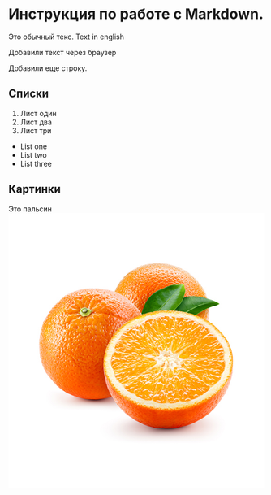 # Инструкция по работе с Markdown.

Это обычный текс. Text in english

Добавили текст через браузер

Добавили еще строку.

## Списки
1. Лист один
2. Лист два
3. Лист три

* List one
* List two
* List three

## Картинки 
Это пальсин
![orange](Orange.jpg)
